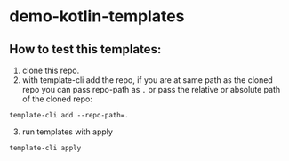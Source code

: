 # demo-kotlin-templates

## How to test this templates:

1. clone this repo.
2. with template-cli add the repo, if you are at same path as the cloned repo you 
can pass repo-path as `.` or pass the relative or absolute path of the cloned repo:
```
template-cli add --repo-path=.
```
3. run templates with apply
```
template-cli apply
```
